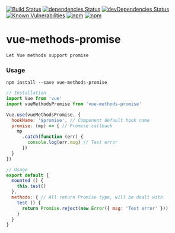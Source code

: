 [![Build Status](https://travis-ci.org/lzxb/vue-methods-promise.svg?branch=master)](https://travis-ci.org/lzxb/vue-methods-promise)
[![dependencies Status](https://david-dm.org/lzxb/vue-methods-promise/status.svg)](https://david-dm.org/lzxb/vue-methods-promise)
[![devDependencies Status](https://david-dm.org/lzxb/vue-methods-promise/dev-status.svg)](https://david-dm.org/lzxb/vue-methods-promise?type=dev)
[![Known Vulnerabilities](https://snyk.io/test/npm/vue-methods-promise/badge.svg)](https://snyk.io/test/npm/vue-methods-promise)
[![npm](https://img.shields.io/npm/v/vue-methods-promise.svg?style=flat-square)](https://www.npmjs.com/package/vue-methods-promise) 
[![npm](https://img.shields.io/npm/dt/vue-methods-promise.svg?style=flat-square)](https://www.npmjs.com/package/vue-methods-promise)

# vue-methods-promise
```
Let Vue methods support promise
```

### Usage
```
npm install --save vue-methods-promise
```
```javascript
// Installation
import Vue from 'vue'
import vueMethodsPromise from 'vue-methods-promise'

Vue.use(vueMethodsPromise, {
  hookName: '$promise', // Component default hook name
  promise: (mp) => { // Promise callback
    mp
      .catch(function (err) {
        console.log(err.msg) // Test error
      })
  }
})

// Usage
export default {
  mounted () {
    this.test()
  },
  methods: { // All return Promise type, will be dealt with
    test () {
      return Promise.reject(new Error({ msg: 'Test error' }))
    }
  }
}

```